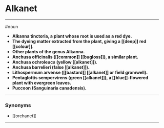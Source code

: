 # Alkanet
---
#noun
- **Alkanna tinctoria, a plant whose root is used as a red dye.**
- **The dyeing matter extracted from the plant, giving a [[deep]] red [[colour]].**
- **Other plants of the genus Alkanna.**
- **Anchusa officinalis ([[common]] [[bugloss]]), a similar plant.**
- **Anchusa ochroleuca (yellow [[alkanet]]).**
- **Anchusa barrelieri (false [[alkanet]]).**
- **Lithospermum arvense ([[bastard]] [[alkanet]] or field gromwell).**
- **Pentaglottis sempervirens (green [[alkanet]]), a [[blue]]-flowered plant with evergreen leaves.**
- **Puccoon (Sanguinaria canadensis).**
---
### Synonyms
- [[orchanet]]
---
